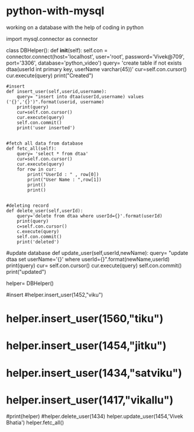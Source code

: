 # python-with-mysql
working on a database with the help of coding in python

import mysql.connector as connector

class DBHelper():
    def __init__(self):
        self.con = connector.connect(host='localhost',
                                    user='root',
                                    password='Vivek@709',
                                    port='3306',
                                    database='python_video')
        query= 'create table if not exists dtaa(userId int primary key, userName varchar(45))'
        cur=self.con.cursor()
        cur.execute(query)
        print("Created")

    #insert
    def insert_user(self,userid,username):
        query= "insert into dtaa(userId,username) values ('{}','{}')".format(userid, username)
        print(query)
        cur=self.con.cursor()
        cur.execute(query)
        self.con.commit()
        print('user inserted')


    #fetch all data from database
    def fetc_all(self):
        query= 'select * from dtaa'
        cur=self.con.cursor()
        cur.execute(query)
        for row in cur:
            print("UserId : " , row[0])
            print("User Name : ",row[1])
            print()
            print()


    #deleting record
    def delete_user(self,userId):
        query='delete from dtaa where userId={}'.format(userId)
        print(query)
        c=self.con.cursor()
        c.execute(query)
        self.con.commit()
        print('deleted')


   #update database
    def update_user(self,userId,newName):
        query= "update dtaa set userName='{}' where userId={}".format(newName,userId)
        print(query)
        cur= self.con.cursor()
        cur.execute(query)
        self.con.commit()
        print("updated")


helper= DBHelper()

#insert
#helper.insert_user(1452,"viku")
# helper.insert_user(1560,"tiku")
# helper.insert_user(1454,"jitku")
# helper.insert_user(1434,"satviku")
# helper.insert_user(1417,"vikallu")
#print(helper)
#helper.delete_user(1434)
helper.update_user(1454,'Vivek Bhatia')
helper.fetc_all()






